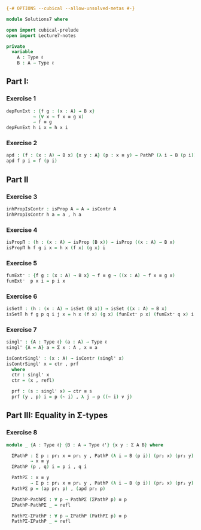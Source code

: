 ```agda
```


```agda
{-# OPTIONS --cubical --allow-unsolved-metas #-}

module Solutions7 where

open import cubical-prelude
open import Lecture7-notes
```

```agda
private
  variable
    A : Type ℓ
    B : A → Type ℓ
```

## Part I:

### Exercise 1
```agda
depFunExt : {f g : (x : A) → B x}
          → (∀ x → f x ≡ g x)
          → f ≡ g
depFunExt h i x = h x i
```

### Exercise 2
```agda
apd : (f : (x : A) → B x) {x y : A} (p : x ≡ y) → PathP (λ i → B (p i)) (f x) (f y)
apd f p i = f (p i)

```


## Part II

### Exercise 3
```agda
inhPropIsContr : isProp A → A → isContr A
inhPropIsContr h a = a , h a
```

### Exercise 4
```agda
isPropΠ : (h : (x : A) → isProp (B x)) → isProp ((x : A) → B x)
isPropΠ h f g i x = h x (f x) (g x) i
```

### Exercise 5
```agda
funExt⁻ : {f g : (x : A) → B x} → f ≡ g → ((x : A) → f x ≡ g x)
funExt⁻  p x i = p i x
```

### Exercise 6
```agda
isSetΠ : (h : (x : A) → isSet (B x)) → isSet ((x : A) → B x)
isSetΠ h f g p q i j x = h x (f x) (g x) (funExt⁻ p x) (funExt⁻ q x) i j
```

### Exercise 7
```agda
singl' : {A : Type ℓ} (a : A) → Type ℓ
singl' {A = A} a = Σ x ꞉ A , x ≡ a

isContrSingl' : (x : A) → isContr (singl' x)
isContrSingl' x = ctr , prf
  where
  ctr : singl' x
  ctr = (x , refl)

  prf : (s : singl' x) → ctr ≡ s
  prf (y , p) i = p (~ i) , λ j → p ((~ i) ∨ j)
```


## Part III: Equality in Σ-types
### Exercise 8
```agda
module _ {A : Type ℓ} {B : A → Type ℓ'} {x y : Σ A B} where

  ΣPathP : Σ p ꞉ pr₁ x ≡ pr₁ y , PathP (λ i → B (p i)) (pr₂ x) (pr₂ y)
         → x ≡ y
  ΣPathP (p , q) i = p i , q i

  PathPΣ : x ≡ y
         → Σ p ꞉ pr₁ x ≡ pr₁ y , PathP (λ i → B (p i)) (pr₂ x) (pr₂ y)
  PathPΣ p = (ap pr₁ p) , (apd pr₂ p)

  ΣPathP-PathPΣ : ∀ p → PathPΣ (ΣPathP p) ≡ p
  ΣPathP-PathPΣ _ = refl

  PathPΣ-ΣPathP : ∀ p → ΣPathP (PathPΣ p) ≡ p
  PathPΣ-ΣPathP _ = refl
```
